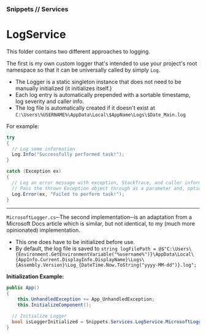 ### Snippets // Services
# LogService

This folder contains two different approaches to logging. 

The first is my own custom logger that's intended to use your project's root namespace so that it can be universally called by simply `Log`.
- The Logger is a static singleton instance that does not need to be manually initialized (it initializes itself.)
- Each log entry is automatically prepended with a sortable timestamp, log severity and caller info.
- The log file is automatically created if it doesn't exist at `C:\Users\%USERNAME%\AppData\Local\$AppName\Logs\$Date_Main.log`

For example:
```cs
try
{
  // Log some information
  Log.Info("Successfully performed task!");
}

catch (Exception ex)
{
  // Log an error message with exception, StackTrace, and caller information included automatically
  // Pass the thrown Exception object through as a parameter and, optionally, include a custom message string to provide context.
  Log.Error(ex, "Failed to perform task!");
}
```

---

`MicrosoftLogger.cs`─The second implementation─is an adaptation from a Microsoft Docs article which is similar, but not identical, to my (much more opinionated) implementation.
- This one does have to be initialized before use.
- By default, the log file is saved to `string logFilePath = @$"C:\Users\{Environment.GetEnvironmentVariable("%username%")}\AppData\Local\{AppInfo.Current.DisplayInfo.DisplayName}\Logs\{Assembly.Version}\Log_{DateTime.Now.ToString("yyyy-MM-dd")}.log";`

**Initialization Example:**
```cs
public App()
{
	this.UnhandledException += App_UnhandledException;
	this.InitializeComponent();

  // Initialize Logger
  bool isLoggerInitialized = Snippets.Services.LogService.MicrosoftLogger.InitializeLogger(@"\Logs\", false);
}
```


